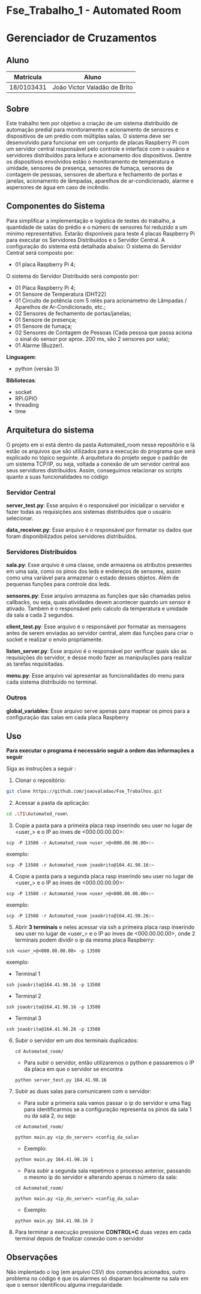 # Fse_Trabalho_1 - Automated Room

# Gerenciador de Cruzamentos


## Aluno
|Matrícula | Aluno |
| -- | -- |
| 18/0103431  |  João Victor Valadão de Brito |

## Sobre 
Este trabalho tem por objetivo a criação de um sistema distribuído de automação predial para monitoramento e acionamento de sensores e dispositivos de um prédio com múltiplas salas. O sistema deve ser desenvolvido para funcionar em um conjunto de placas Raspberry Pi com um servidor central responsável pelo controle e interface com o usuário e servidores distribuídos para leitura e acionamento dos dispositivos. Dentre os dispositivos envolvidos estão o monitoramento de temperatura e umidade, sensores de presença, sensores de fumaça, sensores de contagem de pessoas, sensores de abertura e fechamento de portas e janelas, acionamento de lâmpadas, aparelhos de ar-condicionado, alarme e aspersores de água em caso de incêndio.

## Componentes do Sistema
Para simplificar a implementação e logística de testes do trabalho, a quantidade de salas do prédio e o número de sensores foi reduzido a um mínimo representativo. Estarão disponíveis para teste 4 placas Raspberry Pi para executar os Servidores Distribuídos e o Servidor Central. A configuração do sistema está detalhada abaixo:
O sistema do Servidor Central será composto por:

- 01 placa Raspberry Pi 4;

O sistema do Servidor Distribuído será composto por:

- 01 Placa Raspberry Pi 4;
- 01 Sensore de Temperatura (DHT22)
- 01 Circuito de potência com 5 relés para acionametno de Lâmpadas / Aparelhos de Ar-Condicionado, etc.;
- 02 Sensores de fechamento de portas/janelas;
- 01 Sensore de presença;
- 01 Sensore de fumaça;
- 02 Sensores de Contagem de Pessoas (Cada pessoa que passa aciona o sinal do sensor por aprox. 200 ms, são 2 sensores por sala);
- 01 Alarme (Buzzer).

**Linguagem**: 
- python (versão 3)<br>

**Bibliotecas**: 
- socket
- RPi.GPIO
- threading
- time <br>

## Arquitetura do sistema
O projeto em si está dentro da pasta Automated_room nesse repositório e lá estão os arquivos que são utilizados para a execução do programa que será explicado no tópico seguinte. A arquitetura do projeto segue o padrão de um sistema TCP/IP, ou seja, voltada a conexão de um servidor central aos seus servidores distribuídos. Assim, conseguimos relacionar os scripts quanto a suas funcionalidades no código

### Servidor Central
**server_test.py**: Esse arquivo é o responsável por inicializar o servidor e fazer todas as requisições aos sistemas distribuídos que o usuário selecionar.

**data_receiver.py**: Esse arquivo é o responsável por formatar os dados que foram disponibilizados pelos servidores distribuídos.

### Servidores Distribuídos
**sala.py**: Esse arquivo é uma classe, onde armazena os atributos presentes em uma sala, como os pinos dos leds e endereços de sensores, assim como uma variável para armazenar o estado desses objetos. Além de pequenas funções para controle dos leds.

**sensores.py**: Esse arquivo armazena as funções que são chamadas pelos callbacks, ou seja, quais atividades devem acontecer quando um sensor é ativado. Também é o responsável pelo calculo da temperatura e umidade da sala a cada 2 segundos.

**client_test.py**: Esse arquivo é o responsável por formatar as mensagens antes de serem enviadas ao servidor central, alem das funções para criar o socket e realizar o envio propriamente.

**listen_server.py**: Esse arquivo é o responsável por verificar quais são as requisições do servidor, e desse modo fazer as manipulações para realizar as tarefas requisitadas.

**menu.py**: Esse arquivo vai apresentar as funcionalidades do menu para cada sistema distribuído no terminal.

### Outros
**global_variables**: Esse arquivo serve apenas para mapear os pinos para a configuração das salas em cada placa Raspberry

## Uso 
**Para executar o programa é necessário seguir a ordem das informações a seguir**

Siga as instruções a seguir :

1) Clonar o repositório:
```sh 
git clone https://github.com/joaovaladao/Fse_Trabalhos.git
```

2) Acessar a pasta da aplicação:
```sh
cd .\T1\Automated_room\
```

3) Copie a pasta para a primeira placa rasp inserindo seu user no lugar de <user_> e o IP ao inves de <000.00.00.00>:
```
scp -P 13508 -r Automated_room <user_>@<000.00.00.00>:~
```
exemplo:
```
scp -P 13508 -r Automated_room joaobrito@164.41.98.16:~
```

4) Copie a pasta para a segunda placa rasp inserindo seu user no lugar de <user_> e o IP ao inves de <000.00.00.00>:
```
scp -P 13508 -r Automated_room <user_>@<000.00.00.00>:~
```
exemplo:
```
scp -P 13508 -r Automated_room joaobrito@164.41.98.26:~
```

5) Abrir **3 terminais** e neles acessar via ssh a primeira placa rasp inserindo seu user no lugar de <user_> e o IP ao inves de <000.00.00.00>, onde 2 terminais podem dividir o ip da mesma placa Raspberry:
```
ssh <user_>@<000.00.00.00> -p 13508
```
exemplo:
 - Terminal 1
```
ssh joaobrito@164.41.98.16 -p 13508
```
 - Terminal 2
```
ssh joaobrito@164.41.98.16 -p 13508
```
 - Terminal 3
```
ssh joaobrito@164.41.98.26 -p 13508
```

6) Subir o servidor em um dos terminais duplicados:<br>

    ```
    cd Automated_room/
    ```
    - Para subir o servidor, então utilizaremos o python e passaremos o IP da placa em que o servidor se encontra

    ```
    python server_test.py 164.41.98.16
    ```

7) Subir as duas salas para comunicarem com o servidor:

    - Para subir a primeira sala vamos passar o ip do servidor e uma flag para identificarmos se a configuração representa os pinos da sala 1 ou da sala 2, ou seja:

    ```
    cd Automated_room/
    ```

    ```
    python main.py <ip_do_server> <config_da_sala>
    ```
    - Exemplo:

    ```
    python main.py 164.41.98.16 1
    ```

    - Para subir a segunda sala repetimos o processo anterior, passando o mesmo ip do servidor e alterando apenas o número da sala:

    ```
    cd Automated_room/
    ```

    ```
    python main.py <ip_do_server> <config_da_sala>
    ```
    - Exemplo:

    ```
    python main.py 164.41.98.16 2
    ```


9) Para terminar a execução pressione **CONTROL+C** duas vezes em cada terminal depois de finalizar conexão com o servidor

## Observações 
Não implentado o log (em arquivo CSV) dos comandos acionados, outro problema no código é que os alarmes só disparam localmente na sala em que o sensor identificou alguma irregularidade.

